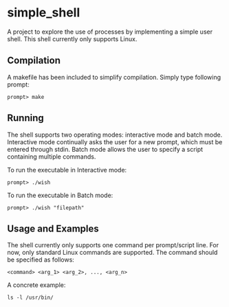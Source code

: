 # simple_shell

A project to explore the use of processes by implementing a simple user shell. This shell currently only supports Linux.

## Compilation

A makefile has been included to simplify compilation. Simply type following prompt:

```
prompt> make
```

## Running

The shell supports two operating modes: interactive mode and batch mode. Interactive mode continually asks the user for a new prompt, which must be entered through stdin. Batch mode allows the user to specify a script containing multiple commands. 

To run the executable in Interactive mode:

```
prompt> ./wish
```

To run the executable in Batch mode:

```
prompt> ./wish "filepath"
```

## Usage and Examples

The shell currently only supports one command per prompt/script line. For now, only standard Linux commands are supported. The command should be specified as follows:

```
<command> <arg_1> <arg_2>, ..., <arg_n>
```

A concrete example:

```
ls -l /usr/bin/
```
